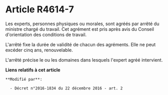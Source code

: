 # Article R4614-7

Les experts, personnes physiques ou morales, sont agréés par arrêté du ministre chargé du travail. Cet agrément est pris
après avis du Conseil d'orientation des conditions de travail.

L'arrêté fixe la durée de validité de chacun des agréments. Elle ne peut excéder cinq ans, renouvelable.

L'arrêté précise le ou les domaines dans lesquels l'expert agréé intervient.

**Liens relatifs à cet article**

	**Modifié par**:

	  - Décret n°2016-1834 du 22 décembre 2016 - art. 2
